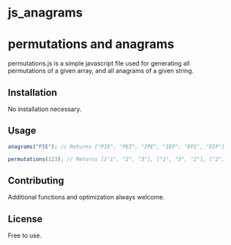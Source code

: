 # js_anagrams

# permutations and anagrams

permutations.js is a simple javascript file used for generating all permutations of a given array, and all anagrams of a given string.

## Installation

No installation necessary.

## Usage

```javascript
anagrams("PIE"); // Returns ["PIE", "PEI", "IPE", "IEP", "EPI", "EIP"]

permutations(123); // Returns [["1", "2", "3"], ["1", "3", "2"], ["2", "1", "3"], ["2", "3", "1"], ["3", "1", "2"], ["3", "2", "1"]]
```

## Contributing

Additional functions and optimization always welcome.

## License

Free to use.
